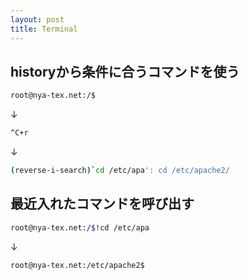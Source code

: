 ```yaml
---
layout: post
title: Terminal
---
```


## historyから条件に合うコマンドを使う
```bash
root@nya-tex.net:/$
```
↓

```bash
^C+r
```
↓

```bash
(reverse-i-search)`cd /etc/apa': cd /etc/apache2/
```

## 最近入れたコマンドを呼び出す
```bash
root@nya-tex.net:/$!cd /etc/apa
```
↓
```bash
root@nya-tex.net:/etc/apache2$
```
